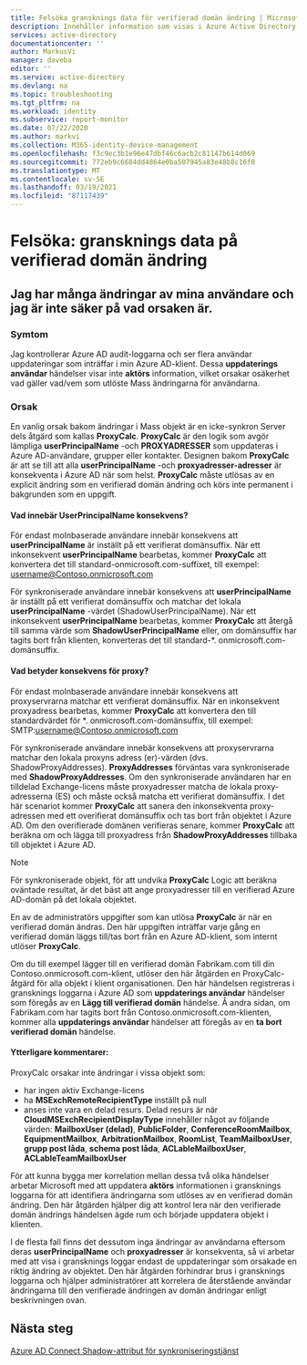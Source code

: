 ```yaml
---
title: Felsöka gransknings data för verifierad domän ändring | Microsoft Docs
description: Innehåller information som visas i Azure Active Directory aktivitets loggar när du ändrar en domän som verifieras av användare.
services: active-directory
documentationcenter: ''
author: MarkusVi
manager: daveba
editor: ''
ms.service: active-directory
ms.devlang: na
ms.topic: troubleshooting
ms.tgt_pltfrm: na
ms.workload: identity
ms.subservice: report-monitor
ms.date: 07/22/2020
ms.author: markvi
ms.collection: M365-identity-device-management
ms.openlocfilehash: f3c9ec3b1e96e47dbf46c6acb2c81147b614d069
ms.sourcegitcommit: 772eb9c6684dd4864e0ba507945a83e48b8c16f0
ms.translationtype: MT
ms.contentlocale: sv-SE
ms.lasthandoff: 03/19/2021
ms.locfileid: "87117439"
---
```

# <a name="troubleshoot-audit-data-on-verified-domain-change"></a>Felsöka: gransknings data på verifierad domän ändring 


## <a name="i-have-a-lot-of-changes-to-my-users-and-i-am-not-sure-what-the-cause-of-it-is"></a>Jag har många ändringar av mina användare och jag är inte säker på vad orsaken är.

### <a name="symptoms"></a>Symtom

Jag kontrollerar Azure AD audit-loggarna och ser flera användar uppdateringar som inträffar i min Azure AD-klient. Dessa **uppdaterings användar** händelser visar inte **aktörs** information, vilket orsakar osäkerhet vad gäller vad/vem som utlöste Mass ändringarna för användarna. 

### <a name="cause"></a>Orsak

 En vanlig orsak bakom ändringar i Mass objekt är en icke-synkron Server dels åtgärd som kallas **ProxyCalc**.  **ProxyCalc** är den logik som avgör lämpliga **userPrincipalName** -och **PROXYADRESSER** som uppdateras i Azure AD-användare, grupper eller kontakter. Designen bakom **ProxyCalc** är att se till att alla **userPrincipalName** -och **proxyadresser-adresser** är konsekventa i Azure AD när som helst. **ProxyCalc** måste utlösas av en explicit ändring som en verifierad domän ändring och körs inte permanent i bakgrunden som en uppgift. 

  

#### <a name="what-does-userprincipalname-consistency-mean"></a>Vad innebär UserPrincipalName konsekvens? 

För endast molnbaserade användare innebär konsekvens att **userPrincipalName** är inställt på ett verifierat domänsuffix. När ett inkonsekvent **userPrincipalName** bearbetas, kommer **ProxyCalc** att konvertera det till standard-onmicrosoft.com-suffixet, till exempel: username@Contoso.onmicrosoft.com 

För synkroniserade användare innebär konsekvens att **userPrincipalName** är inställt på ett verifierat domänsuffix och matchar det lokala **userPrincipalName** -värdet (ShadowUserPrincipalName). När ett inkonsekvent **userPrincipalName** bearbetas, kommer **ProxyCalc** att återgå till samma värde som **ShadowUserPrincipalName** eller, om domänsuffix har tagits bort från klienten, konverteras det till standard-*. onmicrosoft.com-domänsuffix. 

  

#### <a name="what-does-proxy-address-consistency-mean"></a>Vad betyder konsekvens för proxy? 

För endast molnbaserade användare innebär konsekvens att proxyservrarna matchar ett verifierat domänsuffix. När en inkonsekvent proxyadress bearbetas, kommer **ProxyCalc** att konvertera den till standardvärdet för *. onmicrosoft.com-domänsuffix, till exempel: SMTP:username@Contoso.onmicrosoft.com 

För synkroniserade användare innebär konsekvens att proxyservrarna matchar den lokala proxyns adress (er)-värden (dvs. ShadowProxyAddresses). **ProxyAddresses** förväntas vara synkroniserade med **ShadowProxyAddresses**. Om den synkroniserade användaren har en tilldelad Exchange-licens måste proxyadresser matcha de lokala proxy-adresserna (ES) och måste också matcha ett verifierat domänsuffix. I det här scenariot kommer **ProxyCalc** att sanera den inkonsekventa proxy-adressen med ett overifierat domänsuffix och tas bort från objektet i Azure AD. Om den overifierade domänen verifieras senare, kommer **ProxyCalc** att beräkna om och lägga till proxyadress från **ShadowProxyAddresses** tillbaka till objektet i Azure AD.  

> [!NOTE]
> För synkroniserade objekt, för att undvika **ProxyCalc** Logic att beräkna oväntade resultat, är det bäst att ange proxyadresser till en verifierad Azure AD-domän på det lokala objektet.  

  
En av de administratörs uppgifter som kan utlösa **ProxyCalc** är när en verifierad domän ändras. Den här uppgiften inträffar varje gång en verifierad domän läggs till/tas bort från en Azure AD-klient, som internt utlöser **ProxyCalc**.  

Om du till exempel lägger till en verifierad domän Fabrikam.com till din Contoso.onmicrosoft.com-klient, utlöser den här åtgärden en ProxyCalc-åtgärd för alla objekt i klient organisationen. Den här händelsen registreras i gransknings loggarna i Azure AD som **uppdaterings användar** händelser som föregås av en **Lägg till verifierad domän** händelse. Å andra sidan, om Fabrikam.com har tagits bort från Contoso.onmicrosoft.com-klienten, kommer alla **uppdaterings användar** händelser att föregås av en **ta bort verifierad domän** händelse.   

#### <a name="additional-notes"></a>Ytterligare kommentarer:

ProxyCalc orsakar inte ändringar i vissa objekt som: 

- har ingen aktiv Exchange-licens 
- ha **MSExchRemoteRecipientType** inställt på null 
- anses inte vara en delad resurs. Delad resurs är när **CloudMSExchRecipientDisplayType** innehåller något av följande värden: **MailboxUser (delad)**, **PublicFolder**, **ConferenceRoomMailbox**, **EquipmentMailbox**, **ArbitrationMailbox**, **RoomList**, **TeamMailboxUser**, **grupp post låda**, **schema post låda**, **ACLableMailboxUser**, **ACLableTeamMailboxUser** 
  
 För att kunna bygga mer korrelation mellan dessa två olika händelser arbetar Microsoft med att uppdatera **aktörs** informationen i gransknings loggarna för att identifiera ändringarna som utlöses av en verifierad domän ändring. Den här åtgärden hjälper dig att kontrol lera när den verifierade domän ändrings händelsen ägde rum och började uppdatera objekt i klienten. 

I de flesta fall finns det dessutom inga ändringar av användarna eftersom deras **userPrincipalName** och **proxyadresser** är konsekventa, så vi arbetar med att visa i gransknings loggar endast de uppdateringar som orsakade en riktig ändring av objektet. Den här åtgärden förhindrar brus i gransknings loggarna och hjälper administratörer att korrelera de återstående användar ändringarna till den verifierade ändringen av domän ändringar enligt beskrivningen ovan. 

## <a name="next-steps"></a>Nästa steg

[Azure AD Connect Shadow-attribut för synkroniseringstjänst](../hybrid/how-to-connect-syncservice-shadow-attributes.md)

